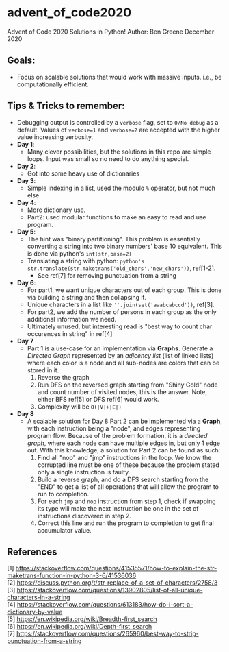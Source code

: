 # advent_of_code2020
Advent of Code 2020 Solutions in Python!
Author: Ben Greene
December 2020

## Goals:
- Focus on scalable solutions that would work with massive inputs. i.e., be computationally efficient.

## Tips & Tricks to remember:

- Debugging output is controlled by a `verbose` flag, set to `0/No debug` as a default. Values of `verbose=1` and `verbose=2` are accepted with the higher value increasing verbosity.
- **Day 1**:
  - Many clever possibilities, but the solutions in this repo are simple loops. Input was small so no need to do anything special.
- **Day 2**:
  - Got into some heavy use of dictionaries
- **Day 3**:
  - Simple indexing in a list, used the modulo `%` operator, but not much else.
- **Day 4**:
  - More dictionary use. 
  - Part2: used modular functions to make an easy to read and use program.
- **Day 5**: 
  - The hint was "binary partitioning". This problem is essentially converting a string into two binary numbers' base 10 equivalent. This is done via python's `int(str,base=2)`
  - Translating a string with python: ```python's str.translate(str.maketrans('old_chars','new_chars'))```, ref[1-2].
    - See ref[7] for removing punctuation from a string
- **Day 6**:
  - For part1, we want unique characters out of each group. This is done via building a string and then collapsing it.
  - Unique characters in a list like `''.join(set('aaabcabccd'))`, ref[3].
  - For part2, we add the number of persons in each group as the only additional information we need. 
  - Ultimately unused, but interesting read is "best way to count char occurences in string" in ref[4]
- **Day 7**
  - Part 1 is a use-case for an implementation via **Graphs**. Generate a *Directed Graph* represented by an *adjcency list* (list of linked lists) where each color is a node and all sub-nodes are colors that can be stored in it. 
  	1. Reverse the graph
  	2. Run DFS on the reversed graph starting from "Shiny Gold" node and count number of visited nodes, this is the answer. Note, either BFS ref[5] or DFS ref[6] would work.
    3. Complexity will be `O(|V|+|E|)`
- **Day 8**
  - A scalable solution for Day 8 Part 2 can be implemented via a **Graph**, with each instruction being a "node", and edges representing program flow. Because of the problem formation, it is a *directed graph*, where each node can have multiple edges in, but only 1 edge out. With this knowledge, a solution for Part 2 can be found as such:
    1. Find all "nop" and "jmp" instructions in the loop. We know the corrupted line must be one of these because the problem stated only a single instruction is faulty.
    2. Build a reverse graph, and do a DFS search starting from the "END" to get a list of all operations that will allow the program to run to completion.
    3. For each `jmp` and `nop` instruction from step 1, check if swapping its type will make the next instruction be one in the set of instructions discovered in step 2. 
    4. Correct this line and run the program to completion to get final accumulator value.

## References
[1] https://stackoverflow.com/questions/41535571/how-to-explain-the-str-maketrans-function-in-python-3-6/41536036  
[2] https://discuss.python.org/t/str-replace-of-a-set-of-characters/2758/3  
[3] https://stackoverflow.com/questions/13902805/list-of-all-unique-characters-in-a-string  
[4] https://stackoverflow.com/questions/613183/how-do-i-sort-a-dictionary-by-value  
[5] https://en.wikipedia.org/wiki/Breadth-first_search  
[6] https://en.wikipedia.org/wiki/Depth-first_search  
[7] https://stackoverflow.com/questions/265960/best-way-to-strip-punctuation-from-a-string  